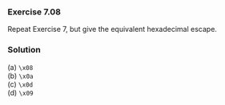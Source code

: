 ### Exercise 7.08
Repeat Exercise 7, but give the equivalent hexadecimal escape.

### Solution

(a) `\x08`  
(b) `\x0a`  
(c) `\x0d`  
(d) `\x09`
